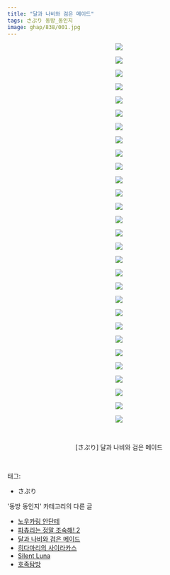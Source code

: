 ```yaml
---
title: "달과 나비와 검은 메이드"
tags: さぷり 동방_동인지
image: ghap/838/001.jpg
---
```

<div class="article">
<p style="text-align: center; clear: none; float: none;"><img src="{{ site.nasurl }}/ghap/838/001.jpg"/></p>
<p style="text-align: center; clear: none; float: none;"><img src="{{ site.nasurl }}/ghap/838/002.jpg"/></p>
<p style="text-align: center; clear: none; float: none;"><img src="{{ site.nasurl }}/ghap/838/003.jpg"/></p>
<p style="text-align: center; clear: none; float: none;"><img src="{{ site.nasurl }}/ghap/838/004.jpg"/></p>
<p style="text-align: center; clear: none; float: none;"><img src="{{ site.nasurl }}/ghap/838/005.jpg"/></p>
<p style="text-align: center; clear: none; float: none;"><img src="{{ site.nasurl }}/ghap/838/006.jpg"/></p>
<p style="text-align: center; clear: none; float: none;"><img src="{{ site.nasurl }}/ghap/838/007.jpg"/></p>
<p style="text-align: center; clear: none; float: none;"><img src="{{ site.nasurl }}/ghap/838/008.jpg"/></p>
<p style="text-align: center; clear: none; float: none;"><img src="{{ site.nasurl }}/ghap/838/009.jpg"/></p>
<p style="text-align: center; clear: none; float: none;"><img src="{{ site.nasurl }}/ghap/838/010.jpg"/></p>
<p style="text-align: center; clear: none; float: none;"><img src="{{ site.nasurl }}/ghap/838/011.jpg"/></p>
<p style="text-align: center; clear: none; float: none;"><img src="{{ site.nasurl }}/ghap/838/012.jpg"/></p>
<p style="text-align: center; clear: none; float: none;"><img src="{{ site.nasurl }}/ghap/838/013.jpg"/></p>
<p style="text-align: center; clear: none; float: none;"><img src="{{ site.nasurl }}/ghap/838/014.jpg"/></p>
<p style="text-align: center; clear: none; float: none;"><img src="{{ site.nasurl }}/ghap/838/015.jpg"/></p>
<p style="text-align: center; clear: none; float: none;"><img src="{{ site.nasurl }}/ghap/838/016.jpg"/></p>
<p style="text-align: center; clear: none; float: none;"><img src="{{ site.nasurl }}/ghap/838/017.jpg"/></p>
<p style="text-align: center; clear: none; float: none;"><img src="{{ site.nasurl }}/ghap/838/018.jpg"/></p>
<p style="text-align: center; clear: none; float: none;"><img src="{{ site.nasurl }}/ghap/838/019.jpg"/></p>
<p style="text-align: center; clear: none; float: none;"><img src="{{ site.nasurl }}/ghap/838/020.jpg"/></p>
<p style="text-align: center; clear: none; float: none;"><img src="{{ site.nasurl }}/ghap/838/021.jpg"/></p>
<p style="text-align: center; clear: none; float: none;"><img src="{{ site.nasurl }}/ghap/838/022.jpg"/></p>
<p style="text-align: center; clear: none; float: none;"><img src="{{ site.nasurl }}/ghap/838/023.jpg"/></p>
<p style="text-align: center; clear: none; float: none;"><img src="{{ site.nasurl }}/ghap/838/024.jpg"/></p>
<p style="text-align: center; clear: none; float: none;"><img src="{{ site.nasurl }}/ghap/838/025.jpg"/></p>
<p style="text-align: center; clear: none; float: none;"><img src="{{ site.nasurl }}/ghap/838/026.jpg"/></p>
<p style="text-align: center; clear: none; float: none;"><img src="{{ site.nasurl }}/ghap/838/027.jpg"/></p>
<p style="text-align: center; clear: none; float: none;"><img src="{{ site.nasurl }}/ghap/838/028.jpg"/></p>
<p style="text-align: center; clear: none; float: none;"><img src="{{ site.nasurl }}/ghap/838/029.jpg"/></p>
<p style="text-align: center; clear: none; float: none;"><br/></p>
<p style="text-align: center; clear: none; float: none;">[さぷり] 달과 나비와 검은 메이드</p>
<p><br/></p>
</div><div class="tagTrail">
<p>태그: </p>
<ul>
<li>さぷり</li>
</ul>
</div><div class="another">
<p>'동방 동인지' 카테고리의 다른 글</p>
<ul>
<li><a href="/2016-07-14-ghap_840">노우카링 안단테</a></li>
<li><a href="/2016-07-13-ghap_839">파츄리는 정말 조숙해! 2</a></li>
<li><a href="/2016-07-13-ghap_838">달과 나비와 검은 메이드</a></li>
<li><a href="/2016-07-13-ghap_835">히다마리의 사이라카스</a></li>
<li><a href="/2016-07-13-ghap_834">Silent Luna</a></li>
<li><a href="/2016-07-13-ghap_833">호족탐방</a></li>
</ul>
</div><div class="cb_module cb_fluid">
<div class="cb_wrt cb_profile">
</div><!-- commentList close -->
</div>